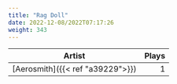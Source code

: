 ```yaml
---
title: "Rag Doll"
date: 2022-12-08/2022T07:17:26
weight: 343
---
```




 Artist | Plays 
----- | -----:
[Aerosmith]({{< ref "a39229">}}) | 1
